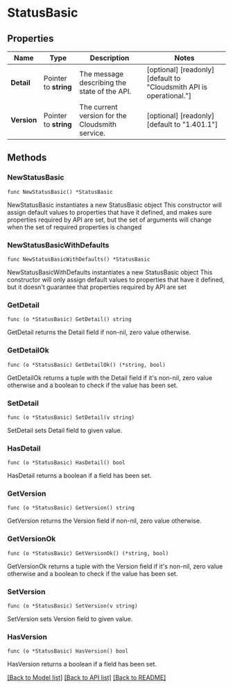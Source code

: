 # StatusBasic

## Properties

Name | Type | Description | Notes
------------ | ------------- | ------------- | -------------
**Detail** | Pointer to **string** | The message describing the state of the API. | [optional] [readonly] [default to "Cloudsmith API is operational."]
**Version** | Pointer to **string** | The current version for the Cloudsmith service. | [optional] [readonly] [default to "1.401.1"]

## Methods

### NewStatusBasic

`func NewStatusBasic() *StatusBasic`

NewStatusBasic instantiates a new StatusBasic object
This constructor will assign default values to properties that have it defined,
and makes sure properties required by API are set, but the set of arguments
will change when the set of required properties is changed

### NewStatusBasicWithDefaults

`func NewStatusBasicWithDefaults() *StatusBasic`

NewStatusBasicWithDefaults instantiates a new StatusBasic object
This constructor will only assign default values to properties that have it defined,
but it doesn't guarantee that properties required by API are set

### GetDetail

`func (o *StatusBasic) GetDetail() string`

GetDetail returns the Detail field if non-nil, zero value otherwise.

### GetDetailOk

`func (o *StatusBasic) GetDetailOk() (*string, bool)`

GetDetailOk returns a tuple with the Detail field if it's non-nil, zero value otherwise
and a boolean to check if the value has been set.

### SetDetail

`func (o *StatusBasic) SetDetail(v string)`

SetDetail sets Detail field to given value.

### HasDetail

`func (o *StatusBasic) HasDetail() bool`

HasDetail returns a boolean if a field has been set.

### GetVersion

`func (o *StatusBasic) GetVersion() string`

GetVersion returns the Version field if non-nil, zero value otherwise.

### GetVersionOk

`func (o *StatusBasic) GetVersionOk() (*string, bool)`

GetVersionOk returns a tuple with the Version field if it's non-nil, zero value otherwise
and a boolean to check if the value has been set.

### SetVersion

`func (o *StatusBasic) SetVersion(v string)`

SetVersion sets Version field to given value.

### HasVersion

`func (o *StatusBasic) HasVersion() bool`

HasVersion returns a boolean if a field has been set.


[[Back to Model list]](../README.md#documentation-for-models) [[Back to API list]](../README.md#documentation-for-api-endpoints) [[Back to README]](../README.md)


